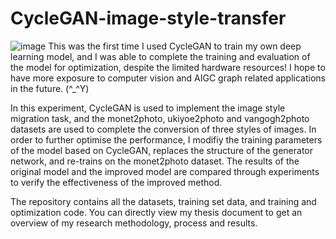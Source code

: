 # CycleGAN-image-style-transfer
![image](CycleGAN-image-style-transfer/preview.png)
This was the first time I used CycleGAN to train my own deep learning model, and I was able to complete the training and evaluation of the model for optimization, despite the limited hardware resources! I hope to have more exposure to computer vision and AIGC graph related applications in the future. (^_^Y)

In this experiment, CycleGAN is used to implement the image style migration task, and the monet2photo, ukiyoe2photo and vangogh2photo datasets are used to complete the conversion of three styles of images. In order to further optimise the performance, I modifiy the training parameters of the model based on CycleGAN, replaces the structure of the generator network, and re-trains on the monet2photo dataset. The results of the original model and the improved model are compared through experiments to verify the effectiveness of the improved method.

The repository contains all the datasets, training set data, and training and optimization code. You can directly view my thesis document to get an overview of my research methodology, process and results.
